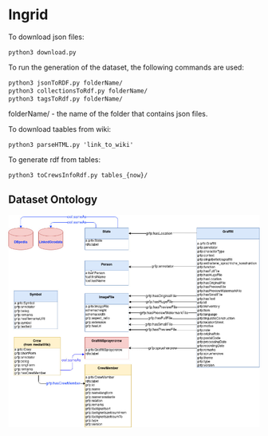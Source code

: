 # Ingrid

To download json files:
```
python3 download.py
```

To run the generation of the dataset, the following commands are used:
```
python3 jsonToRDF.py folderName/
python3 collectionsToRdf.py folderName/
python3 tagsToRdf.py folderName/
```

folderName/ - the name of the folder that contains json files.

To download taables from wiki:
```
python3 parseHTML.py 'link_to_wiki'
```

To generate rdf from tables:
```
python3 toCrewsInfoRdf.py tables_{now}/
```

## Dataset Ontology
![alt text](https://github.com/dice-group/Ingrid/blob/main/DatasetImage.jpg?raw=true)



